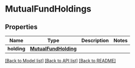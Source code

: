 # MutualFundHoldings

## Properties
Name | Type | Description | Notes
------------ | ------------- | ------------- | -------------
**holding** | [**MutualFundHolding**](MutualFundHolding.md) |  | 

[[Back to Model list]](../README.md#documentation-for-models) [[Back to API list]](../README.md#documentation-for-api-endpoints) [[Back to README]](../README.md)


